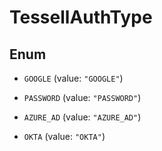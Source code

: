 

# TessellAuthType

## Enum


* `GOOGLE` (value: `"GOOGLE"`)

* `PASSWORD` (value: `"PASSWORD"`)

* `AZURE_AD` (value: `"AZURE_AD"`)

* `OKTA` (value: `"OKTA"`)



